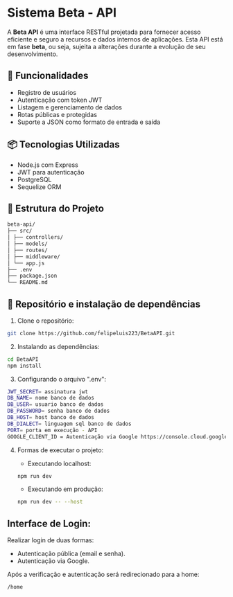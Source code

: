 # Sistema Beta - API

A **Beta API** é uma interface RESTful projetada para fornecer acesso eficiente e seguro a recursos e dados internos de aplicações. Esta API está em fase **beta**, ou seja, sujeita a alterações durante a evolução de seu desenvolvimento.

## 🚀 Funcionalidades

- Registro de usuários
- Autenticação com token JWT
- Listagem e gerenciamento de dados
- Rotas públicas e protegidas
- Suporte a JSON como formato de entrada e saída

## 📦 Tecnologias Utilizadas

- Node.js com Express
- JWT para autenticação
- PostgreSQL
- Sequelize ORM

## 📂 Estrutura do Projeto
```bash
beta-api/
├── src/
│ ├── controllers/
│ ├── models/
│ ├── routes/
│ ├── middleware/
│ └── app.js
├── .env
├── package.json
└── README.md


```




## 🔧 Repositório e instalação de dependências

1. Clone o repositório:

```bash
git clone https://github.com/felipeluis223/BetaAPI.git
```

2. Instalando as dependências:

```bash
cd BetaAPI
npm install
```

3. Configurando o arquivo ".env":
```bash
JWT_SECRET= assinatura jwt
DB_NAME= nome banco de dados
DB_USER= usuario banco de dados
DB_PASSWORD= senha banco de dados
DB_HOST= host banco de dados
DB_DIALECT= linguagem sql banco de dados
PORT= porta em execução - API
GOOGLE_CLIENT_ID = Autenticação via Google https://console.cloud.google.com/
```

4. Formas de executar o projeto:
    - Executando localhost:
    ```bash
    npm run dev 
    ```

    - Executando em produção:
    ```bash
    npm run dev -- --host
    ```

## Interface de Login:
Realizar login de duas formas: 
- Autenticação pública (email e senha).
- Autenticação via Google.

Após a verificação e autenticação será redirecionado para a home:
```bash
/home
```
